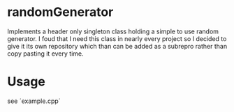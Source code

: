 # randomGenerator
Implements a header only singleton class holding a simple to use random generator. I foud that I need this class in nearly every project so I decided to give it its own repository which than can be added as a subrepro rather than copy pasting it every time.

# Usage
see ´example.cpp´
